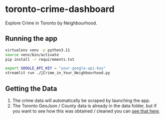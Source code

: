 # toronto-crime-dashboard
Explore Crime in Toronto by Neighbourhood.


## Running the app
```sh
virtualenv venv -p python3.11
source venv/bin/activate
pip install -r requirements.txt

export GOOGLE_API_KEY = "your-google-api-key"
streamlit run ./🔪Crime_in_Your_Neighbourhood.py
```


## Getting the Data
1. The crime data will automatically be scraped by launching the app.
2. The Toronto GeoJson / County data is already in the data folder, but if you want to see how this was obtained / cleaned you can [see that here](https://github.com/parker84/torcrime/blob/7008a45c5306d4fcbbef6c27e8d46c8adb1d987b/docs/tutorials/vizualizing_crime_data_for_toronto.md).